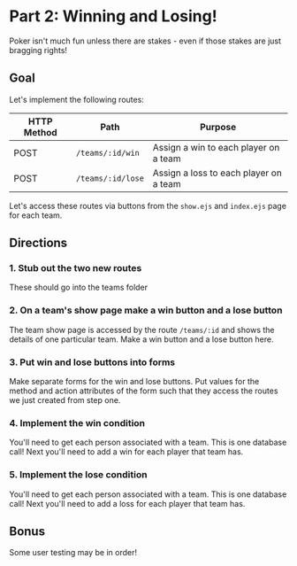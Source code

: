 # Part 2: Winning and Losing!

Poker isn't much fun unless there are stakes - even if those stakes are just bragging rights!

## Goal

Let's implement the following routes:

| HTTP Method | Path | Purpose |
| ----------- | ------------------------ | ---------------------------------------- |
| POST | `/teams/:id/win` | Assign a win to each player on a team |
| POST | `/teams/:id/lose` | Assign a loss to each player on a team |

Let's access these routes via buttons from the `show.ejs` and `index.ejs` page for each team.

## Directions

### 1. Stub out the two new routes

These should go into the teams folder

### 2. On a team's show page make a win button and a lose button

The team show page is accessed by the route `/teams/:id` and shows the details of one particular team. Make a win button and a lose button here.

### 3. Put win and lose buttons into forms

Make separate forms for the win and lose buttons. Put values for the method and action attributes of the form such that they access the routes we just created from step one.

### 4. Implement the win condition

You'll need to get each person associated with a team. This is one database call! Next you'll need to add a win for each player that team has.

### 5. Implement the lose condition

You'll need to get each person associated with a team. This is one database call! Next you'll need to add a loss for each player that team has.

## Bonus

Some user testing may be in order!
